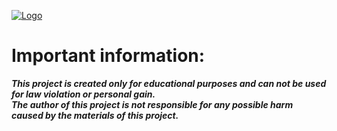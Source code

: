 [![Logo](https://raw-packet.github.io/static/images/logo/logo-caption.png)](https://raw-packet.github.io/)

# Important information:
***This project is created only for educational purposes and can not be used for 
law violation or personal gain.<br/>The author of this project is not responsible for any possible harm caused by the materials of this project.***
